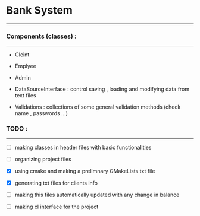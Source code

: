 # Bank System
----------------

### Components (classes) :
-----------------------
- Cleint 
- Emplyee
- Admin

- DataSourceInterface : control saving , loading and modifying data from text files
- Validations : collections of some general validation methods (check name , passwords ...)

### TODO :
-----------
- [ ] making classes in header files with basic functionalities
- [ ] organizing project files 
- [x] using cmake and making a prelimnary CMakeLists.txt file
- [x] generating txt files for clients info
- [ ] making this files automatically updated with any change in balance
- [ ] making cl interface for the project

